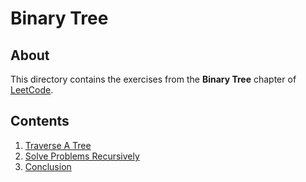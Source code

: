 # Binary Tree
## About
This directory contains the exercises from the **Binary Tree** chapter of [LeetCode](https://leetcode.com/).

## Contents
1. [Traverse A Tree](traverse_a_tree)
2. [Solve Problems Recursively](solve_problems_recursively)
3. [Conclusion](conclusion)
